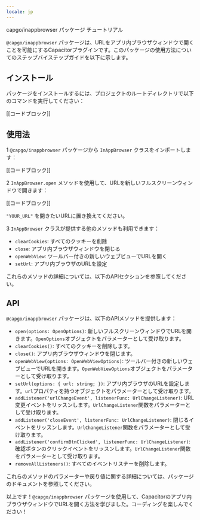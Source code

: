 ```yaml
---
locale: jp
---
```


capgo/inappbrowser パッケージ チュートリアル

`@capgo/inappbrowser` パッケージは、URLをアプリ内ブラウザウィンドウで開くことを可能にするCapacitorプラグインです。このパッケージの使用方法についてのステップバイステップガイドを以下に示します。

## インストール

パッケージをインストールするには、プロジェクトのルートディレクトリで以下のコマンドを実行してください：

[[コードブロック]]

## 使用法

1 `@capgo/inappbrowser` パッケージから `InAppBrowser` クラスをインポートします：

   [[コードブロック]]

2 `InAppBrowser.open` メソッドを使用して、URLを新しいフルスクリーンウィンドウで開きます：

   [[コードブロック]]

   `"YOUR_URL"` を開きたいURLに置き換えてください。

3 `InAppBrowser` クラスが提供する他のメソッドも利用できます：

   - `clearCookies`: すべてのクッキーを削除
   - `close`: アプリ内ブラウザウィンドウを閉じる
   - `openWebView`: ツールバー付きの新しいウェブビューでURLを開く
   - `setUrl`: アプリ内ブラウザのURLを設定

   これらのメソッドの詳細については、以下のAPIセクションを参照してください。

## API

`@capgo/inappbrowser` パッケージは、以下のAPIメソッドを提供します：

- `open(options: OpenOptions)`: 新しいフルスクリーンウィンドウでURLを開きます。`OpenOptions`オブジェクトをパラメーターとして受け取ります。
- `clearCookies()`: すべてのクッキーを削除します。
- `close()`: アプリ内ブラウザウィンドウを閉じます。
- `openWebView(options: OpenWebViewOptions)`: ツールバー付きの新しいウェブビューでURLを開きます。`OpenWebViewOptions`オブジェクトをパラメーターとして受け取ります。
- `setUrl(options: { url: string; })`: アプリ内ブラウザのURLを設定します。`url`プロパティを持つオブジェクトをパラメーターとして受け取ります。
- `addListener('urlChangeEvent', listenerFunc: UrlChangeListener)`: URL変更イベントをリッスンします。`UrlChangeListener`関数をパラメーターとして受け取ります。
- `addListener('closeEvent', listenerFunc: UrlChangeListener)`: 閉じるイベントをリッスンします。`UrlChangeListener`関数をパラメーターとして受け取ります。
- `addListener('confirmBtnClicked', listenerFunc: UrlChangeListener)`: 確認ボタンのクリックイベントをリッスンします。`UrlChangeListener`関数をパラメーターとして受け取ります。
- `removeAllListeners()`: すべてのイベントリスナーを削除します。

これらのメソッドのパラメーターや戻り値に関する詳細については、パッケージのドキュメントを参照してください。

以上です！`@capgo/inappbrowser` パッケージを使用して、Capacitorのアプリ内ブラウザウィンドウでURLを開く方法を学びました。コーディングを楽しんでください！